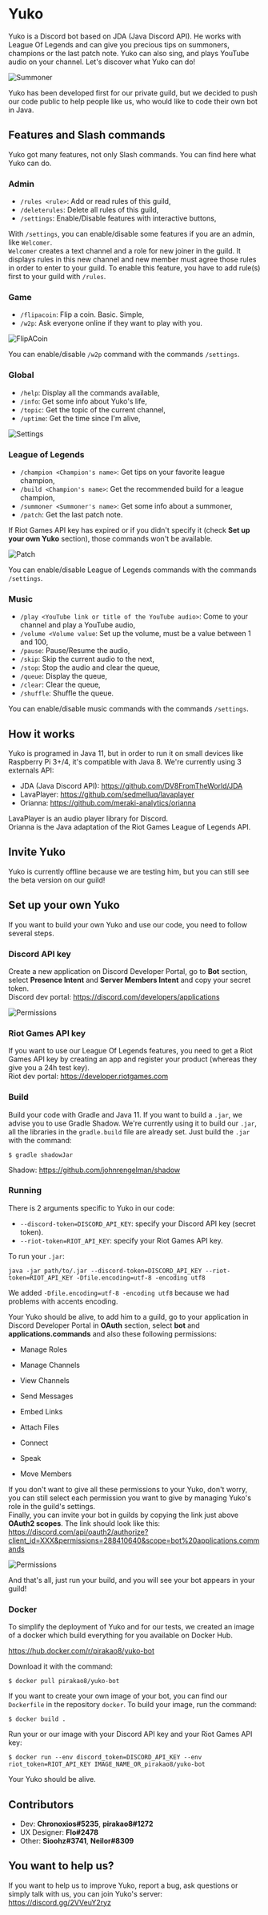# Yuko

Yuko is a Discord bot based on JDA (Java Discord API). He works with League Of Legends and can give you precious tips on summoners, champions or the last patch note. Yuko can also sing, and plays YouTube audio on your channel. Let's discover what Yuko can do!

![Summoner](images/summoner.png)

Yuko has been developed first for our private guild, but we decided to push our code public to help people like us, who would like to code their own bot in Java.

## Features and Slash commands
Yuko got many features, not only Slash commands. You can find here what Yuko can do.

### Admin
* `/rules <rule>`: Add or read rules of this guild,
* `/deleterules`: Delete all rules of this guild,
* `/settings`: Enable/Disable features with interactive buttons,

With `/settings`, you can enable/disable some features if you are an admin, like `Welcomer`.  
`Welcomer` creates a text channel and a role for new joiner in the guild. It displays rules in this new channel and new member must agree those rules in order to enter to your guild. To enable this feature, you have to add rule(s) first to your guild with `/rules`.

### Game
* `/flipacoin`: Flip a coin. Basic. Simple,
* `/w2p`: Ask everyone online if they want to play with you.

![FlipACoin](images/flipacoin.png)

You can enable/disable `/w2p` command with the commands `/settings`.

### Global
* `/help`: Display all the commands available,
* `/info`: Get some info about Yuko's life,
* `/topic`: Get the topic of the current channel,
* `/uptime`: Get the time since I'm alive,

![Settings](images/settings.png)

### League of Legends

* `/champion <Champion's name>`: Get tips on your favorite league champion,
* `/build <Champion's name>`: Get the recommended build for a league champion,
* `/summoner <Summoner's name>`: Get some info about a summoner,
* `/patch`: Get the last patch note.

If Riot Games API key has expired or if you didn't specify it (check **Set up your own Yuko** section), those commands won't be available.

![Patch](images/patch.png)

You can enable/disable League of Legends commands with the commands `/settings`.

### Music
* `/play <YouTube link or title of the YouTube audio>`: Come to your channel and play a YouTube audio,
* `/volume <Volume value`: Set up the volume, must be a value between 1 and 100,
* `/pause`: Pause/Resume the audio,
* `/skip`: Skip the current audio to the next,
* `/stop`: Stop the audio and clear the queue,
* `/queue`: Display the queue,
* `/clear`: Clear the queue,
* `/shuffle`: Shuffle the queue.

You can enable/disable music commands with the commands `/settings`.

## How it works
Yuko is programed in Java 11, but in order to run it on small devices like Raspberry Pi 3+/4, it's compatible with Java 8. We're currently using 3 externals API:
* JDA (Java Discord API): https://github.com/DV8FromTheWorld/JDA
* LavaPlayer: https://github.com/sedmelluq/lavaplayer
* Orianna: https://github.com/meraki-analytics/orianna

LavaPlayer is an audio player library for Discord.  
Orianna is the Java adaptation of the Riot Games League of Legends API.

## Invite Yuko
Yuko is currently offline because we are testing him, but you can still see the beta version on our guild!

## Set up your own Yuko
If you want to build your own Yuko and use our code, you need to follow several steps.

### Discord API key
Create a new application on Discord Developer Portal, go to **Bot** section, select **Presence Intent** and **Server Members Intent** and copy your secret token.  
Discord dev portal: https://discord.com/developers/applications

![Permissions](images/DiscordKey.png)

### Riot Games API key
If you want to use our League Of Legends features, you need to get a Riot Games API key by creating an app and register your product (whereas they give you a 24h test key).  
Riot dev portal: https://developer.riotgames.com

### Build
Build your code with Gradle and Java 11. If you want to build a `.jar`, we advise you to use Gradle Shadow. We're currently using it to build our `.jar`, all the libraries in the `gradle.build` file are already set. Just build the `.jar` with the command:

    $ gradle shadowJar 
Shadow: https://github.com/johnrengelman/shadow

### Running
There is 2 arguments specific to Yuko in our code:
* `--discord-token=DISCORD_API_KEY`: specify your Discord API key (secret token).
* `--riot-token=RIOT_API_KEY`: specify your Riot Games API key.

To run your `.jar`:

    java -jar path/to/.jar --discord-token=DISCORD_API_KEY --riot-token=RIOT_API_KEY -Dfile.encoding=utf-8 -encoding utf8


We added `-Dfile.encoding=utf-8 -encoding utf8` because we had problems with accents encoding.  


Your Yuko should be alive, to add him to a guild, go to your application in Discord Developer Portal in **OAuth** section, select **bot** and **applications.commands** and also these following permissions:
* Manage Roles
* Manage Channels
* View Channels  


* Send Messages
* Embed Links
* Attach Files


* Connect
* Speak
* Move Members

If you don't want to give all these permissions to your Yuko, don't worry, you can still select each permission you want to give by managing Yuko's role in the guild's settings.  
Finally, you can invite your bot in guilds by copying the link just above **OAuth2 scopes**. The link should look like this:  
https://discord.com/api/oauth2/authorize?client_id=XXX&permissions=288410640&scope=bot%20applications.commands

![Permissions](images/permissions.png)

And that's all, just run your build, and you will see your bot appears in your guild!

### Docker
To simplify the deployment of Yuko and for our tests, we created an image of a docker which build everything for you available on Docker Hub.

https://hub.docker.com/r/pirakao8/yuko-bot

Download it with the command:

    $ docker pull pirakao8/yuko-bot

If you want to create your own image of your bot, you can find our `Dockerfile` in the repository `docker`.
To build your image, run the command:

    $ docker build .

Run your or our image with your Discord API key and your Riot Games API key:

    $ docker run --env discord_token=DISCORD_API_KEY --env riot_token=RIOT_API_KEY IMAGE_NAME_OR_pirakao8/yuko-bot

Your Yuko should be alive.

## Contributors
* Dev: **Chronoxios#5235**, **pirakao8#1272**
* UX Designer: **Flo#2478**
* Other: **Sioohz#3741**, **Neilor#8309**

## You want to help us?
If you want to help us to improve Yuko, report a bug, ask questions or simply talk with us, you can join Yuko's server: https://discord.gg/2VVeuY2ryz


